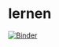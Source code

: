 # lernen
[![Binder](https://mybinder.org/badge_logo.svg)](https://mybinder.org/v2/gh/birrei/lernen/HEAD)
